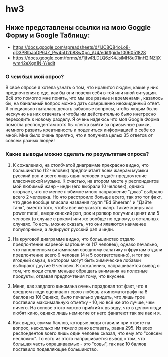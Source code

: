 # hw3

## Ниже представлены ссылки на мою Goggle Форму и Google Таблицу:

* https://docs.google.com/spreadsheets/d/1JC8Q84oLo8-qD3PBIbJoDP6JZ_Pw45U2b88wXpc_jU4/edit#gid=1006051828
* https://docs.google.com/forms/d/1jfwRLDLQ6zK4JsiMH8u01inH2lNZljXwm42eXgn1N-Y/edit

### О чем был мой опрос?

В своё опросе я хотела узнать о том, что нравится людям, какие у них предпочтения в еде, как бы они повели себя в той или иной ситуации. Всё это помогло мне понять, что мы все разные и временами , казалось бы, на банальный вопрос можно дать совершенно неожиданный ответ. Я специально пыталась делать забавные вопросы, чтобы людям было нескучно на них отвечать и чтобы им действительно было инетресно переходить к новому разделу. Я очень надеюсь что моя Google Форма помогла респондентам хотя бы слегка выйти за привычные рамки, немного развить креативность и поделиться информацией о себе со мной. Мне было очень приятно, что я получила целых 35 ответов от совсем разных людей!  

### Какие выводы можно сделать по результатам опроса?

1. К сожалению, на столбчатой диаграмме прекрасно видно, что большинство (12 человек) предпочитает всем жанрам музыки русский рэп и всего лишь один человек отдаёт предпочтение классической музыке. К счастью, на втором месте у респондентов мой любимый жанр - инди (его выбрали 10 человек), однако огорчает, что не менее любимое мною направление "джаз" выбрало всего 2 человека. Но что расстроило больше всего, так это тот факт, что двое вообще вписали названия групп "Ed Sheeran" и "Дайте танк", вместо того, чтобы все же указать  жанр. Такие жанры как power metal, американский рэп, рок и рэпкор получили ценят или 5 человек (в случае с роком) или же вообще по одному, в остальных случаях. То есть, можно сказать, что они ялвяются наименее популярными, а лидируют русский рэп и инди.

2. На круговой диаграмме видно, что большинство отдало предпочтение жареной картошечке (17 человек), однако печально, что наполненным витаминами овощному салатику и фруктам отдали предпочтение всего 9 человек (4 и 5 соответственно), и тот же ягодный смузи, в котором могут быть химические лобавки выбирают другие 9 человек. К сожалению, напрашивается вывод о том, что люди стали меньше обращать внимания на полезные продукты, отдавая предпочтения тому, что вкуснее.

3. Меня, как заядлого киномана очень порадовал тот факт, что в среднем люди оценивают свою любовь к кинематографу на 8 баллов из 10! Однако, было печально увидеть, что лишь трое поставили максимальную отметку - 10, но всё же это лучше, чем ничего. На основе этого можно прийтий к выводу, что в целом люди любят кино, однако лишь немногие от него фанатеют так же как и я.

4. Как видно, сумма баллов, которые люди ставили при ответе на вопрос, насколько им тяжело рано вставать, равна 295. Из всех респондентов всего лишь один человек сказал, что ему это "совсем несложно". То есть из этого напрашивается вывод о том, что большая часть опрашиваемых - это "совы", так как 10 баллов поставило подавляющее большинство.
